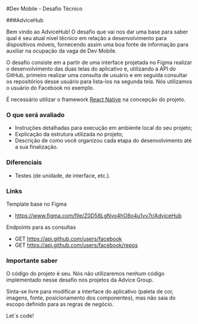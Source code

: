 #Dev Mobile - Desafio Técnico

###AdviceHub

Bem vindo ao AdviceHub! O desafio que vai nos dar uma base para saber qual é seu atual nível técnico em relação a desenvolvimento para dispositivos móveis, fornecendo assim uma boa fonte de informação para auxiliar na ocupação da vaga de Dev Mobile.

O desafio consiste em a partir de uma interface projetada no Figma realizar o desenvolvimento das duas telas do aplicativo e, utilizando a API do GitHub, primeiro realizar uma consulta de usuário e em seguida consultar os repositórios desse usuário para lista-los na segunda tela. Nós utilizamos o usuário do Facebook no exemplo.

É necessário utilizar o framework [React Native](https://reactnative.dev) na concepção do projeto.

### O que será avaliado

- Instruções detalhadas para execução em ambiente local do seu projeto;
- Explicação da estrutura utilizada no projeto;
- Descrição de como você organizou cada etapa do desenvolvimento até a sua finalização.

### Diferenciais

- Testes (de unidade, de interface, etc.).

### Links

Template base no Figma
- https://www.figma.com/file/Z0D58LgNvo4hO8o4u1vv7r/AdviceHub

Endpoints para as consultas

- GET https://api.github.com/users/facebook
- GET https://api.github.com/users/facebook/repos

### Importante saber

O código do projeto é seu. Nós não utilizaremos nenhum código implementado nesse desafio nos projetos da Advice Group.

Sinta-se livre para modificar a interface do aplicativo (paleta de cor, imagens, fonte, posicionamento dos componentes), mas não saia do escopo definido para as regras de negócio.

Let´s code!